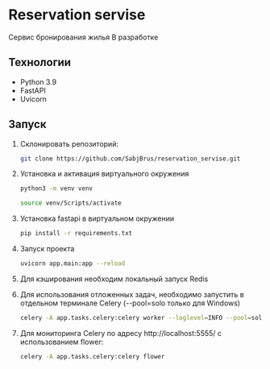 # Reservation servise

Cервис бронирования жилья
В разработке

## Технологии

- Python 3.9
- FastAPI
- Uvicorn

## Запуск

1. Склонировать репозиторий:

   ```bash
   git clone https://github.com/SabjBrus/reservation_servise.git
   ```

2. Установка и активация виртуального окружения

    ```bash
    python3 -m venv venv
    ```

    ```bash
    source venv/Scripts/activate
    ```

3. Установка fastapi в виртуальном окружении

    ```bash
    pip install -r requirements.txt
    ```

4. Запуск проекта

    ```bash
    uvicorn app.main:app --reload
    ```
5. Для кэширования необходим локальный запуск Redis
6. Для использования отложенных задач, необходимо запустить в отдельном терминале Celery
   (--pool=solo только для Windows)

   ```bash
   celery -A app.tasks.celery:celery worker --loglevel=INFO --pool=solo
   ```

7. Для мониторинга Celery по адресу http://localhost:5555/ с использованием flower:

   ```bash
   celery -A app.tasks.celery:celery flower
   ```
   